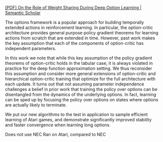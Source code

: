 [[PDF] On the Role of Weight Sharing During Deep Option Learning | Semantic Scholar](https://www.semanticscholar.org/paper/On-the-Role-of-Weight-Sharing-During-Deep-Option-Riemer-Cases/71e2d65fe500eaa13434475aeb575ab10479d042)

The options framework is a popular approach for building temporally extended actions in reinforcement learning. In particular, the option-critic architecture provides general purpose policy gradient theorems for learning actions from scratch that are extended in time. However, past work makes the key assumption that each of the components of option-critic has independent parameters. 

In this work we note that while this key assumption of the policy gradient theorems of option-critic holds in the tabular case, it is always violated in practice for the deep function approximation setting. We thus reconsider this assumption and consider more general extensions of option-critic and hierarchical option-critic training that optimize for the full architecture with each update. It turns out that not assuming parameter independence challenges a belief in prior work that training the policy over options can be disentangled from the dynamics of the underlying options. In fact, learning can be sped up by focusing the policy over options on states where options are actually likely to terminate. 

We put our new algorithms to the test in application to sample efficient learning of Atari games, and demonstrate significantly improved stability and faster convergence when learning long options.

Does not use NEC
Ran on Atari, compared to NEC